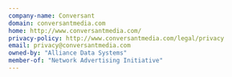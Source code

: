 ```yaml
---
company-name: Conversant
domain: conversantmedia.com
home: http://www.conversantmedia.com/
privacy-policy: http://www.conversantmedia.com/legal/privacy
email: privacy@conversantmedia.com
owned-by: "Alliance Data Systems"
member-of: "Network Advertising Initiative"
---
```




